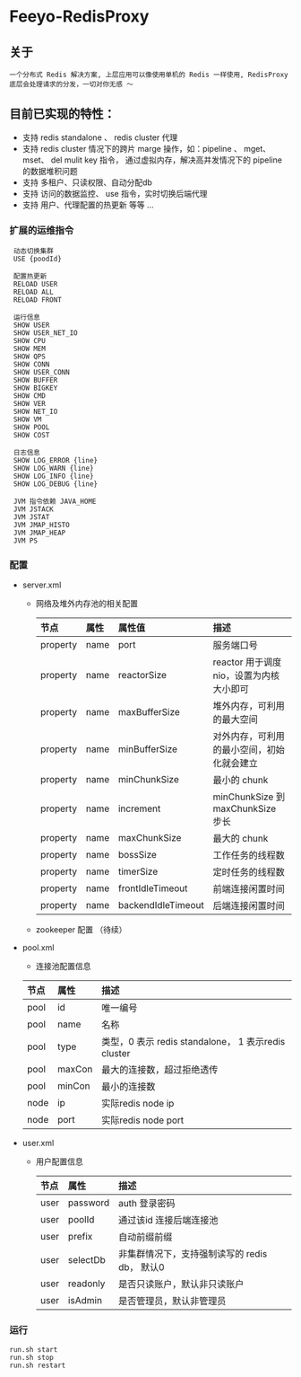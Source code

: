 # Feeyo-RedisProxy

## 关于
 	一个分布式 Redis 解决方案, 上层应用可以像使用单机的 Redis 一样使用, RedisProxy 底层会处理请求的分发，一切对你无感 ～

## 目前已实现的特性：
*  支持 redis standalone 、 redis cluster 代理
*  支持 redis cluster 情况下的跨片 marge 操作，如：pipeline 、 mget、 mset、 del mulit key 指令， 通过虚拟内存，解决高并发情况下的 pipeline 的数据堆积问题
*  支持 多租户、只读权限、自动分配db 
*  支持 访问的数据监控、 use 指令，实时切换后端代理
*  支持 用户、代理配置的热更新 等等 ...

### 扩展的运维指令
	
	 动态切换集群
	 USE {poodId}
	 
	 配置热更新
	 RELOAD USER
	 RELOAD ALL
	 RELOAD FRONT
	 
	 运行信息
	 SHOW USER
	 SHOW USER_NET_IO 
	 SHOW CPU
	 SHOW MEM
	 SHOW QPS
	 SHOW CONN
	 SHOW USER_CONN
	 SHOW BUFFER
	 SHOW BIGKEY
	 SHOW CMD
	 SHOW VER
	 SHOW NET_IO
	 SHOW VM
	 SHOW POOL
	 SHOW COST
	 
	 日志信息
	 SHOW LOG_ERROR {line}
	 SHOW LOG_WARN {line}
	 SHOW LOG_INFO {line}
	 SHOW LOG_DEBUG {line}
	 
	 JVM 指令依赖 JAVA_HOME 
	 JVM JSTACK
	 JVM JSTAT
	 JVM JMAP_HISTO
	 JVM JMAP_HEAP
	 JVM PS

### 配置

- server.xml
  - 网络及堆外内存池的相关配置
  
  	| 节点        | 属性      	 | 属性值 		  	 |  描述 						 		|
	| :--------  | :----------   | :-------------    | :---------------------------  		|
	| property   | name	    	 | port  		  	 |  服务端口号      				 		|
	| property   | name	    	 | reactorSize    	 |  reactor 用于调度nio，设置为内核大小即可  	|
	| property   | name	    	 | maxBufferSize  	 |  堆外内存，可利用的最大空间      			|
	| property   | name	    	 | minBufferSize  	 |  对外内存，可利用的最小空间，初始化就会建立   |
	| property   | name	    	 | minChunkSize   	 |  最小的 chunk      					|
	| property   | name	    	 | increment  	  	 |  minChunkSize 到 maxChunkSize 步长		|
	| property   | name	    	 | maxChunkSize	     |  最大的 chunk       					|
	| property   | name	    	 | bossSize  	  	 |  工作任务的线程数      					|
	| property   | name	    	 | timerSize  	  	 |  定时任务的线程数      			    	|
	| property   | name	    	 | frontIdleTimeout	 |  前端连接闲置时间	      				|
	| property   | name	    	 | backendIdleTimeout|  后端连接闲置时间      					|
	

  - zookeeper 配置 （待续）


- pool.xml 
	- 连接池配置信息
	
  	| 节点        | 属性    	|  描述 |
	| :--------  | :-----   | :-------------------------------------------------------- |
	| pool       | id      	|   唯一编号    												|
	| pool       | name     |   名称    													|
	| pool       | type    	|   类型，0 表示 redis standalone， 1 表示redis cluster    		|
	| pool       | maxCon   |   最大的连接数，超过拒绝透传    								|
	| pool       | minCon   |   最小的连接数   										 	|
	| node       | ip      	|   实际redis node ip   										|
	| node       | port     |   实际redis node port    									|
  
- user.xml
  - 用户配置信息
  
  	| 节点        | 属性    	|  描述 |
	| :--------  | :-----   | :-------------------------------------------- |
	| user       | password |   auth 登录密码    								|
	| user       | poolId   |   通过该id 连接后端连接池    						|
	| user       | prefix  	|   自动前缀前缀    								|
	| user       | selectDb |   非集群情况下，支持强制读写的 redis db， 默认0    	|
	| user       | readonly |   是否只读账户，默认非只读账户   					|
	| user       | isAdmin  |   是否管理员，默认非管理员   						|
  
### 运行
	run.sh start
	run.sh stop
	run.sh restart
	
	